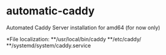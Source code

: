 # automatic-caddy
Automated Caddy Server installation for amd64 (for now only)

*File localization:
**/usr/local/bin/caddy
**/etc/caddy/
**/systemd/system/caddy.service
